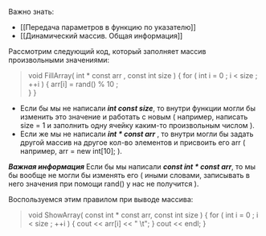 Важно знать: 
- [[Передача параметров в функцию по указателю]]
- [[Динамический массив. Общая информация]]

Рассмотрим следующий код, который заполняет массив произвольными значениями:

>void FillArray( int * const arr , const int size ) {
>	for ( int i = 0 ; i < size ; ++i ) { 
>		arr[i] = rand() % 10 ;		
>	}
>}

- Если бы мы не написали ***int const size***, то внутри функции могли бы изменить это значение и работать с новым ( например, написать size = 1 и заполнить одну ячейку каким-то произвольным числом ).
- Если же мы не написали ***int * const arr*** , то внутри могли бы задать другой массив на другое кол-во элементов и присвоить его arr ( например, arr = new int[10]; ).

***Важная информация***
Если бы мы написали ***const int * const arr***, то мы бы вообще не могли бы изменять его ( иными словами, записывать в него значения при помощи rand() у нас не получится ).

Воспользуемся этим правилом при выводе массива:

>void ShowArray( const int * const arr, const int size ) {
>	for ( int i = 0 ; i < size ; ++i ) {
>		cout << arr[i] << " \\t";
>	}
>	cout << endl;
>}